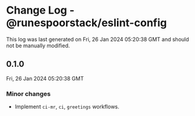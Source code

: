 # Change Log - @runespoorstack/eslint-config

This log was last generated on Fri, 26 Jan 2024 05:20:38 GMT and should not be manually modified.

## 0.1.0
Fri, 26 Jan 2024 05:20:38 GMT

### Minor changes

- Implement `ci-mr`, `ci`, `greetings` workflows.

